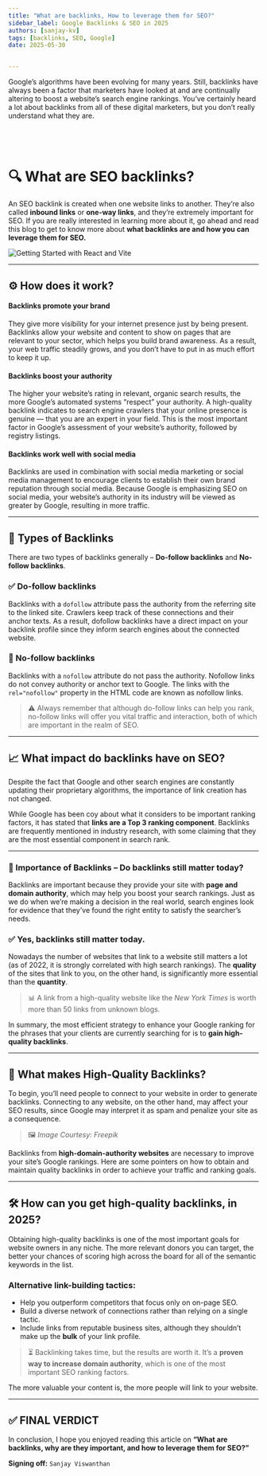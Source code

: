```yaml
---
title: "What are backlinks, How to leverage them for SEO?"
sidebar_label: Google Backlinks & SEO in 2025
authors: [sanjay-kv]
tags: [backlinks, SEO, Google]
date: 2025-05-30


---
```



Google’s algorithms have been evolving for many years. Still, backlinks have always been a factor that marketers have looked at and are continually altering to boost a website’s search engine rankings. You’ve certainly heard a lot about backlinks from all of these digital marketers, but you don’t really understand what they are. 

 <!-- truncate -->
---


# 🔍 What are SEO backlinks?

An SEO backlink is created when one website links to another. They’re also called **inbound links** or **one-way links**, and they’re extremely important for SEO. 
If you are really interested in learning more about it, go ahead and read this blog to get to know more about **what backlinks are and how you can leverage them for SEO.**

![Getting Started with React and Vite](/img/blogs/01-seo-image.png)

---

## ⚙️ How does it work?

#### Backlinks promote your brand
They give more visibility for your internet presence just by being present. Backlinks allow your website and content to show on pages that are relevant to your sector, which helps you build brand awareness. As a result, your web traffic steadily grows, and you don’t have to put in as much effort to keep it up.

#### Backlinks boost your authority
The higher your website’s rating in relevant, organic search results, the more Google’s automated systems “respect” your authority. A high-quality backlink indicates to search engine crawlers that your online presence is genuine — that you are an expert in your field. This is the most important factor in Google’s assessment of your website’s authority, followed by registry listings.

#### Backlinks work well with social media
Backlinks are used in combination with social media marketing or social media management to encourage clients to establish their own brand reputation through social media. Because Google is emphasizing SEO on social media, your website’s authority in its industry will be viewed as greater by Google, resulting in more traffic.

---

## 🔄 Types of Backlinks

There are two types of backlinks generally – **Do-follow backlinks** and **No-follow backlinks**.

### ✅ Do-follow backlinks
Backlinks with a `dofollow` attribute pass the authority from the referring site to the linked site. Crawlers keep track of these connections and their anchor texts. As a result, dofollow backlinks have a direct impact on your backlink profile since they inform search engines about the connected website.

### 🚫 No-follow backlinks
Backlinks with a `nofollow` attribute do not pass the authority. Nofollow links do not convey authority or anchor text to Google. The links with the `rel="nofollow"` property in the HTML code are known as nofollow links.

> ⚠️ Always remember that although do-follow links can help you rank, no-follow links will offer you vital traffic and interaction, both of which are important in the realm of SEO.

---

## 📈 What impact do backlinks have on SEO?

Despite the fact that Google and other search engines are constantly updating their proprietary algorithms, the importance of link creation has not changed.

While Google has been coy about what it considers to be important ranking factors, it has stated that **links are a Top 3 ranking component**. Backlinks are frequently mentioned in industry research, with some claiming that they are the most essential component in search rank.

---

### 📌 Importance of Backlinks – Do backlinks still matter today?

Backlinks are important because they provide your site with **page and domain authority**, which may help you boost your search rankings. Just as we do when we’re making a decision in the real world, search engines look for evidence that they’ve found the right entity to satisfy the searcher’s needs.

### ✅ Yes, backlinks still matter today.

Nowadays the number of websites that link to a website still matters a lot (as of 2022, it is strongly correlated with high search rankings). The **quality** of the sites that link to you, on the other hand, is significantly more essential than the **quantity**.

> 📊 A link from a high-quality website like the *New York Times* is worth more than 50 links from unknown blogs.

In summary, the most efficient strategy to enhance your Google ranking for the phrases that your clients are currently searching for is to **gain high-quality backlinks**.

---

## 🌟 What makes High-Quality Backlinks?

To begin, you’ll need people to connect to your website in order to generate backlinks. Connecting to any website, on the other hand, may affect your SEO results, since Google may interpret it as spam and penalize your site as a consequence.

> 🖼️ *Image Courtesy: Freepik*

Backlinks from **high-domain-authority websites** are necessary to improve your site’s Google rankings. Here are some pointers on how to obtain and maintain quality backlinks in order to achieve your traffic and ranking goals.

---

## 🛠️ How can you get high-quality backlinks, in 2025?

Obtaining high-quality backlinks is one of the most important goals for website owners in any niche. The more relevant donors you can target, the better your chances of scoring high across the board for all of the semantic keywords in the list.

### Alternative link-building tactics:
- Help you outperform competitors that focus only on on-page SEO.
- Build a diverse network of connections rather than relying on a single tactic.
- Include links from reputable business sites, although they shouldn’t make up the **bulk** of your link profile.

> ⏳ Backlinking takes time, but the results are worth it. It’s a **proven way to increase domain authority**, which is one of the most important SEO ranking factors.

The more valuable your content is, the more people will link to your website.

---

## ✅ FINAL VERDICT

In conclusion, I hope you enjoyed reading this article on **“What are backlinks, why are they important, and how to leverage them for SEO?”**

**Signing off:**  `Sanjay Viswanthan`

<GiscusComments/>